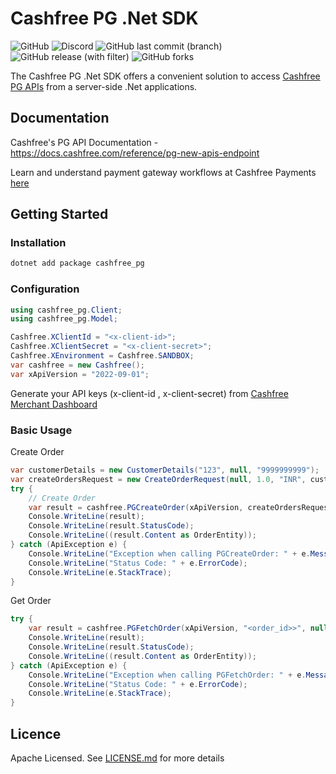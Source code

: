 # Cashfree PG .Net SDK
![GitHub](https://img.shields.io/github/license/cashfree/cashfree-pg-sdk-dotnet) ![Discord](https://img.shields.io/discord/931125665669972018?label=discord) ![GitHub last commit (branch)](https://img.shields.io/github/last-commit/cashfree/cashfree-pg-sdk-dotnet/master) ![GitHub release (with filter)](https://img.shields.io/github/v/release/cashfree/cashfree-pg-sdk-dotnet?label=latest) ![GitHub forks](https://img.shields.io/github/forks/cashfree/cashfree-pg-sdk-go)

The Cashfree PG .Net SDK offers a convenient solution to access [Cashfree PG APIs](https://docs.cashfree.com/reference/pg-new-apis-endpoint) from a server-side .Net  applications. 



## Documentation

Cashfree's PG API Documentation - https://docs.cashfree.com/reference/pg-new-apis-endpoint

Learn and understand payment gateway workflows at Cashfree Payments [here](https://docs.cashfree.com/docs/payment-gateway)

## Getting Started

### Installation
```bash
dotnet add package cashfree_pg
```
### Configuration

```csharp 
using cashfree_pg.Client;
using cashfree_pg.Model;

Cashfree.XClientId = "<x-client-id>";
Cashfree.XClientSecret = "<x-client-secret>";
Cashfree.XEnvironment = Cashfree.SANDBOX;
var cashfree = new Cashfree();
var xApiVersion = "2022-09-01";
```

Generate your API keys (x-client-id , x-client-secret) from [Cashfree Merchant Dashboard](https://merchant.cashfree.com/merchants/login)

### Basic Usage
Create Order
```csharp
var customerDetails = new CustomerDetails("123", null, "9999999999");
var createOrdersRequest = new CreateOrderRequest(null, 1.0, "INR", customerDetails);
try {
    // Create Order
    var result = cashfree.PGCreateOrder(xApiVersion, createOrdersRequest, null, null, null);
    Console.WriteLine(result);
    Console.WriteLine(result.StatusCode);
    Console.WriteLine((result.Content as OrderEntity));
} catch (ApiException e) {
    Console.WriteLine("Exception when calling PGCreateOrder: " + e.Message);
    Console.WriteLine("Status Code: " + e.ErrorCode);
    Console.WriteLine(e.StackTrace);
}
```

Get Order
```csharp
try {
    var result = cashfree.PGFetchOrder(xApiVersion, "<order_id>>", null, null);
    Console.WriteLine(result);
    Console.WriteLine(result.StatusCode);
    Console.WriteLine((result.Content as OrderEntity));
} catch (ApiException e) {
    Console.WriteLine("Exception when calling PGFetchOrder: " + e.Message);
    Console.WriteLine("Status Code: " + e.ErrorCode);
    Console.WriteLine(e.StackTrace);
}
```

## Licence

Apache Licensed. See [LICENSE.md](LICENSE.md) for more details
